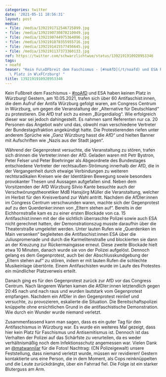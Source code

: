 ```yaml
---
categories: twitter
date: '2021-05-11 18:56:31'
layout: post
media:
- file: /media/1392191712546725899.jpg
- file: /media/1392190730878210049.jpg
- file: /media/1392190744975364096.jpg
- file: /media/1392191878355955716.jpg
- file: /media/1392191415577456645.jpg
- file: /media/1392191137373360133.jpg
ref: https://twitter.com/schwarzlichtwue/status/1392191910928953346
tags:
- noafd
teaser: "Kein Fu\xDFbreit dem Faschismus - [#noAfD](/t/noafd) und ESA haben keinen\
  \ Platz in W\xFCrzburg! "
title: 1392191910928953346
---
```

Kein Fußbreit dem Faschismus - [#noAfD](/t/noafd) und ESA haben keinen Platz in Würzburg! 
Gestern, am 10.05.2021, trafen sich über 60 Antifaschist:innen, die dem Aufruf der Antifa Würzburg gefolgt waren, am Congress Centrum in Würzburg, um gegen die Veranstaltung der „Alternative für Deutschland“ zu protestieren. Die AfD traf sich zu einem „Bürgerdialog“.
Wie erfolgreich dieser war sei jedoch dahingestellt. Es nahmen samt Referenten nur ca. 20 Personen das Angebot wahr und das, obwohl man verschiedene Vertreter der Bundestagsfraktion angekündigt hatte.
Die Protestierenden riefen unter anderem Sprüche wie „Ganz Würzburg hasst die AfD“ und hielten Banner mit Aufschriften wie „Nazis aus der Stadt jagen“.



Während der Gegenprotest versuchte, die Veranstaltung zu stören, trafen sich drinnen die Vertreter:innen der AfD. 
Geladen waren mit Petr Bystron, Peter Felser und Peter Boehringer als Abgeordnete des Bundestages entschiedene Vertreter der rechtsaußen-Strömung innerhalb der AfD, die in der Vergangenheit durch etwaige Verbindungen zu weiteren rechtsradikalen Kreisen wie der
Identitären Bewegung sowie besonders provokanter Thesen und Aussagen aufgefallen sind. Neben dem Vorsitzenden der AfD Würzburg Silvio Kante besuchte auch der Verschwörungstheoretiker MdB Hansjörg Müller die Veranstaltung, welcher im Herbst für den Kreisverband zur Wahl antritt.
Nachdem die AfDler:innen im Congress Centrum verschwunden waren, machte sich der Gegenprotest auf zu den Querdenker:innen von „Eltern stehen auf“. Bereits in der Eichhornstraße kam es zu einer ersten Blockade von ca. 15 Antifaschist:innen mit der die sichtlich überraschte Polizei sowie auch ESA nicht gerechnet hatten, der Demonstrationszug musste daraufhin über die Theaterstraße umgeleitet werden.
Unter lauten Rufen wie „Querdenken im Main versenken“ begleiteten die Antifaschist:innen ESA über die Juliuspromenade und durch die Karmelitenstraße und blockierten sie dann an der Kreuzung zur Rückermaingasse erneut.
Diese zweite Blockade hielt etwa 10 Minuten, danach wurde sie von der Polizei aufgelöst. Dennoch gelang es dem Gegenprotest, auch bei der Abschlusskundgebung der „Eltern stehen auf“ zu stören, indem er mit lauten Rufen die schlechte Musikeinlage übertönte.
Einem Antifaschisten wurde im Laufe des Protestes ein mündlicher Platzverweis erteilt.



Danach ging es für den Gegenprotest zurück zur AfD vor das Congress Centrum.
Nach längerem Warten kamen die AfDler:innen letztendlich gegen 20:45 nach und nach raus und wurden lautstark vom Gegenprotest empfangen. Nachdem ein AfDler in den Gegenprotest reinlief und versuchte, zu provozieren, eskalierte die Situation.
Die Bereitschaftspolizei knüppelte ohne ersichtlichen Grund in die antifaschistische Demonstration. Wie durch ein Wunder wurde niemand verletzt.



Zusammenfassend kann man sagen, dass es ein guter Tag für den Antifaschismus in Würzburg war. 
Es wurde ein weiteres Mal gezeigt, dass hier kein Platz für Faschismus und Antisemitismus ist. Dennoch ist das Verhalten der Polizei auf das Schärfste zu verurteilen, da es weder verhältnismäßig noch dem Infektionsschutz angemessen war.
Vielen Dank an [@matwannilar](https://twitter.com/matwannilar) für die Fotos!
Nachtrag: (CN Polizeigewalt) unsere Feststellung, dass niemand verletzt wurde, müssen wir revidieren! Gestern kontaktierte uns eine Person, die in dem Moment, als Cops reinknüppelten und die Leute zurückdrängte, über ein Fahrrad fiel. Die Folge ist ein starker Bluterguss am Arm.